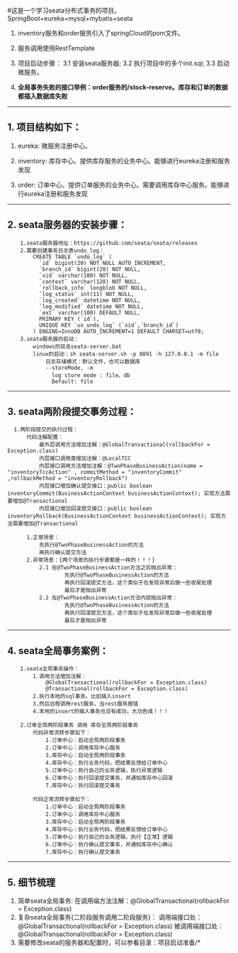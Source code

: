 #这是一个学习seata分布式事务的项目。SpringBoot+eureka+mysql+mybatis+seata
1. inventory服务和order服务引入了springCloud的pom文件。

2. 服务调用使用RestTemplate

3. 项目启动步骤：
    3.1 安装seata服务器; 
    3.2 执行项目中的多个init.sql; 
    3.3 启动微服务。
    
4. **全局事务失败的接口举例：order服务的/stock-reserve。库存和订单的数据都插入数据库失败**     

---
## 1. 项目结构如下：
1. eureka: 微服务注册中心。
 
2. inventory: 库存中心。提供库存服务的业务中心。能够进行eureka注册和服务发现

3. order: 订单中心。提供订单服务的业务中心。需要调用库存中心服务。能够进行eureka注册和服务发现

---
## 2. seata服务器的安装步骤：    
```   
    1.seata服务器地址：https://github.com/seata/seata/releases
    2.需要创建事务日志表undo_log：
        CREATE TABLE `undo_log` (
          `id` bigint(20) NOT NULL AUTO_INCREMENT,
          `branch_id` bigint(20) NOT NULL,
          `xid` varchar(100) NOT NULL,
          `context` varchar(128) NOT NULL,
          `rollback_info` longblob NOT NULL,
          `log_status` int(11) NOT NULL,
          `log_created` datetime NOT NULL,
          `log_modified` datetime NOT NULL,
          `ext` varchar(100) DEFAULT NULL,
          PRIMARY KEY (`id`),
          UNIQUE KEY `ux_undo_log` (`xid`,`branch_id`)
        ) ENGINE=InnoDB AUTO_INCREMENT=1 DEFAULT CHARSET=utf8;
    3.seata服务器的启动：
        windows的双击seata-server.bat
        linux的启动：sh seata-server.sh -p 8091 -h 127.0.0.1 -m file
            日志存储模式：默认文件，也可以数据库
            --storeMode, -m
              log store mode : file、db
              Default: file
```  

---    
## 3. seata两阶段提交事务过程： 
```
  1.两阶段提交的执行过程：
      代码注解配置：
          最外层调用方法增加注解：@GlobalTransactional(rollbackFor = Exception.class)
          内层接口调用类增加注解：@LocalTCC
          内层接口调用方法增加注解：@TwoPhaseBusinessAction(name = "inventoryTccAction" , commitMethod = "inventoryCommit" ,rollbackMethod = "inventoryRollback")
          内层接口增加确认提交接口：public boolean inventoryCommit(BusinessActionContext businessActionContext); 实现方法需要增加@Transactional
          内层接口增加回滚提交接口：public boolean inventoryRollback(BusinessActionContext businessActionContext); 实现方法需要增加@Transactional
  
      1.正常场景：
          先执行@TwoPhaseBusinessAction的方法
          再执行确认提交方法
      2.异常场景：{两个场景的执行步骤都是一样的！！！}
          2.1 在@TwoPhaseBusinessAction方法之后抛出异常：
                  先执行@TwoPhaseBusinessAction的方法
                  再执行回滚提交方法，这个类似于在发现异常后做一些收尾处理
                  最后才是抛出异常
          2.2 在@TwoPhaseBusinessAction方法内部抛出异常：
                  先执行@TwoPhaseBusinessAction的方法
                  再执行回滚提交方法，这个类似于在发现异常后做一些收尾处理
                  最后才是抛出异常
```


---
## 4. seata全局事务案例：
```
    1.seata全局事务操作：
        1.调用方法增加注解：
            @GlobalTransactional(rollbackFor = Exception.class)
            @Transactional(rollbackFor = Exception.class)
        2.执行本地的sql事务。比如插入insert
        3.然后远程调用rest服务，当rest服务报错
        4.本地的insert的插入事务也没有成功，大功告成！！！
    
    2.订单全局两阶段事务 调用 库存全局两阶段事务
        代码异常流转步骤如下：
            1.订单中心：启动全局两阶段事务
            2.订单中心：调用库存中心服务
            3.库存中心：启动全局两阶段事务
            4.库存中心：执行业务代码，把结果反馈给订单中心
            5.订单中心：执行自己的业务逻辑，执行异常逻辑
            6.订单中心：执行回滚提交事务，并通知库存中心回滚
            7.库存中心：执行回滚提交事务
    
        代码正常流转步骤如下：
            1.订单中心：启动全局两阶段事务
            2.订单中心：调用库存中心服务
            3.库存中心：启动全局两阶段事务
            4.库存中心：执行业务代码，把结果反馈给订单中心
            5.订单中心：执行自己的业务逻辑，执行【正常】逻辑
            6.订单中心：执行确认提交事务，并通知库存中心确认
            7.库存中心：执行确认提交事务
```
    

---
## 5. 细节梳理
1. 简单seata全局事务: 在调用端方法注解：@GlobalTransactional(rollbackFor = Exception.class)
2. 复杂seata全局事务{二阶段服务调用二阶段服务}： 
    调用端接口处：@GlobalTransactional(rollbackFor = Exception.class)
    被调用端接口处：@GlobalTransactional(rollbackFor = Exception.class)
3. 需要修改seata的服务器和配置时，可以参看目录：项目启动准备/*    


 
     
